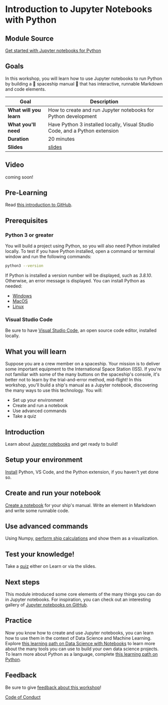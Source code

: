 # Introduction to Jupyter Notebooks with Python

## Module Source

[Get started with Jupyter notebooks for Python](https://docs.microsoft.com/learn/modules/python-create-run-jupyter-notebook/?WT.mc_id=academic-56952-jelooper)

## Goals

In this workshop, you will learn how to use Jupyter notebooks to run Python by building a 🚀 spaceship manual 🚀 that has interactive, runnable Markdown and code elements.

| **Goal**              | Description                                    |
| ----------------------------- | --------------------------------------------------------------------- |
| **What will you learn**       | How to create and run Jupyter notebooks for Python development                                        |
| **What you'll need**          | Have Python 3 installed locally, Visual Studio Code, and a Python extension |
| **Duration**                  | 20 minutes                                                                |
| **Slides**                  | [slides](./slides.pptx)                                                           |

## Video

coming soon!

## Pre-Learning

Read [this introduction to GitHub](https://docs.microsoft.com/learn/modules/introduction-to-github/1-introduction/?WT.mc_id=academic-55780-jelooper).

## Prerequisites

### Python 3 or greater

You will build a project using Python, so you will also need Python installed locally. To test if you have Python installed, open a command or terminal window and run the following commands:

```bash
python3 --version
```

If Python is installed a version number will be displayed, such as *3.8.10*. Otherwise, an error message is displayed. You can install Python as needed:

- [Windows](https://docs.microsoft.com/windows/python/beginners?WT.mc_id=academic-56952-jelooper#install-python)
- [MacOS](https://www.python.org/downloads/macos/)
- [Linux](https://packaging.python.org/guides/installing-using-linux-tools/)

### Visual Studio Code

Be sure to have [Visual Studio Code](https://code.visualstudio.com?WT.mc_id=academic-56952-jelooper), an open source code editor, installed locally. 

## What you will learn

Suppose you are a crew member on a spaceship. Your mission is to deliver some important equipment to the International Space Station (ISS). If you're not familiar with some of the many buttons on the spaceship's console, it's better not to learn by the trial-and-error method, mid-flight! In this workshop, you'll build a ship's manual as a Jupyter notebook, discovering the many ways to use this technology. You will:

- Set up your environment
- Create and run a notebook
- Use advanced commands
- Take a quiz

## Introduction

Learn about [Jupyter notebooks](https://docs.microsoft.com/learn/modules/python-create-run-jupyter-notebook/1-introduction) and get ready to build!

## Setup your environment

[Install](https://docs.microsoft.com/learn/modules/python-create-run-jupyter-notebook/2-setup) Python, VS Code, and the Python extension, if you haven't yet done so. 

## Create and run your notebook

[Create a notebook](https://docs.microsoft.com/learn/modules/python-create-run-jupyter-notebook/3-exercise-run-notebook) for your ship's manual. Write an element in Markdown and write some runnable code. 

## Use advanced commands

Using Numpy, [perform ship calculations](https://docs.microsoft.com/learn/modules/python-create-run-jupyter-notebook/4-exercise-advanced-commands) and show them as a visualization.

## Test your knowledge!

Take a [quiz](https://docs.microsoft.com/learn/modules/python-create-run-jupyter-notebook/5-knowledge-check) either on Learn or via the slides.

## Next steps

This module introduced some core elements of the many things you can do in Jupyter notebooks. For inspiration, you can check out an interesting gallery of [Jupyter notebooks on GitHub](https://github.com/jupyter/jupyter/wiki).

## Practice

Now you know how to create and use Jupyter notebooks, you can learn how to use them in the context of Data Science and Machine Learning. Explore [this learning path on Data Science with Notebooks](https://docs.microsoft.com/learn/modules/explore-analyze-data-with-python/) to learn more about the many tools you can use to build your own data science projects. To learn more about Python as a language, complete [this learning path on Python](https://docs.microsoft.com/learn/paths/beginner-python/).

## Feedback

Be sure to give [feedback about this workshop](https://forms.office.com/r/MdhJWMZthR)!

[Code of Conduct](../CODE_OF_CONDUCT.md)

